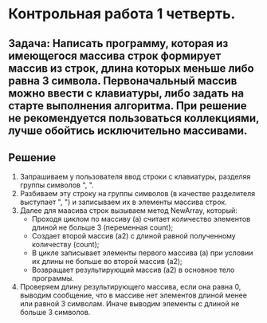 # **Контрольная работа 1 четверть.**
## **Задача:** Написать программу, которая из имеющегося массива строк формирует массив из строк, длина которых меньше либо равна 3 символа. Первоначальный массив можно ввести с клавиатуры, либо задать на старте выполнения алгоритма. При решение не рекомендуется пользоваться коллекциями, лучше обойтись исключительно массивами.
## **Решение**
1. Запрашиваем у пользователя ввод строки с клавиатуры, разделяя группы символов ", ".
2. Разбиваем эту строку на группы символов (в качестве разделителя выступает ", ") и записываем их в элементы массива строк.
3. Далее для маасива строк вызываем метод NewArray, который:
    * Проходя циклом по массиву (a) считает количество элементов длиной не больше 3 (переменная count);
    * Создает второй массив (a2) с длиной равной полученному количеству (count);
    * В цикле записывает элементы первого массива (a) при условии их длины не больше  во второй массив (a2);
    * Возвращает результирующий массив (a2) в основное тело программы.
4. Проверяем длину результирующего массива, если она равна 0, выводим сообщение, что в массиве нет элементов длиной менее или равной 3 символам. Иначе выводим элементы с длиной не больше 3 символов. 